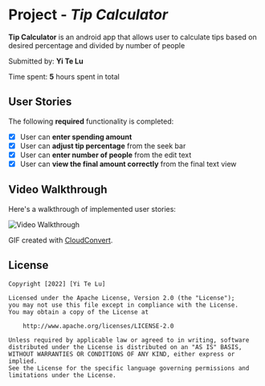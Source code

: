 # Project - *Tip Calculator*

**Tip Calculator** is an android app that allows user to calculate tips based on desired percentage and divided by number of people

Submitted by: **Yi Te Lu**

Time spent: **5** hours spent in total

## User Stories

The following **required** functionality is completed:

* [x] User can **enter spending amount**
* [x] User can **adjust tip percentage** from the seek bar
* [x] User can **enter number of people** from the edit text
* [x] User can **view the final amount correctly** from the final text view

## Video Walkthrough

Here's a walkthrough of implemented user stories:

<img src='https://user-images.githubusercontent.com/3092219/154874148-d111ac19-e901-47fa-ba3c-aa5fa1a2547a.gif' title='Video Walkthrough' width='' alt='Video Walkthrough' />

GIF created with [CloudConvert](https://cloudconvert.com/mov-converter).


## License

    Copyright [2022] [Yi Te Lu]

    Licensed under the Apache License, Version 2.0 (the "License");
    you may not use this file except in compliance with the License.
    You may obtain a copy of the License at

        http://www.apache.org/licenses/LICENSE-2.0

    Unless required by applicable law or agreed to in writing, software
    distributed under the License is distributed on an "AS IS" BASIS,
    WITHOUT WARRANTIES OR CONDITIONS OF ANY KIND, either express or implied.
    See the License for the specific language governing permissions and
    limitations under the License.
